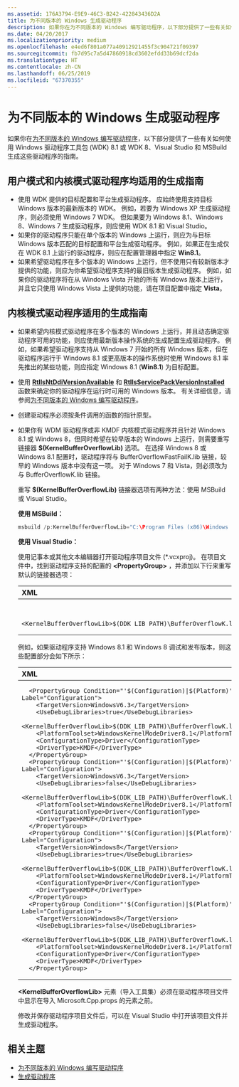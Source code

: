```yaml
---
ms.assetid: 176A3794-E9E9-46C3-B242-422843436D2A
title: 为不同版本的 Windows 生成驱动程序
description: 如果你在为不同版本的 Windows 编写驱动程序，以下部分提供了一些有关如何使用 Windows 驱动程序工具包 (WDK) 8.1 或 WDK 8、Visual Studio 和 MSBuild 生成这些驱动程序的指南。
ms.date: 04/20/2017
ms.localizationpriority: medium
ms.openlocfilehash: e4ed6f801a077a40912921455f3c904721f09397
ms.sourcegitcommit: fb7d95c7a5d47860918cd3602efdd33b69dcf2da
ms.translationtype: HT
ms.contentlocale: zh-CN
ms.lasthandoff: 06/25/2019
ms.locfileid: "67370355"
---
```

# <a name="building-drivers-for-different-versions-of-windows"></a>为不同版本的 Windows 生成驱动程序

如果你在[为不同版本的 Windows 编写驱动程序](https://docs.microsoft.com/windows-hardware/drivers/gettingstarted/platforms-and-driver-versions)，以下部分提供了一些有关如何使用 Windows 驱动程序工具包 (WDK) 8.1 或 WDK 8、Visual Studio 和 MSBuild 生成这些驱动程序的指南。

## <a name="span-idguidelines_that_apply_to_building_both_user-mode_and_kernel-mode_driversspanspan-idguidelines_that_apply_to_building_both_user-mode_and_kernel-mode_driversspanspan-idguidelines_that_apply_to_building_both_user-mode_and_kernel-mode_driversspanguidelines-that-apply-to-building-both-user-mode-and-kernel-mode-drivers"></a><span id="Guidelines_that_apply_to_building_both_user-mode_and_kernel-mode_drivers"></span><span id="guidelines_that_apply_to_building_both_user-mode_and_kernel-mode_drivers"></span><span id="GUIDELINES_THAT_APPLY_TO_BUILDING_BOTH_USER-MODE_AND_KERNEL-MODE_DRIVERS"></span>用户模式和内核模式驱动程序均适用的生成指南


-   使用 WDK 提供的目标配置和平台生成驱动程序。 应始终使用支持目标 Windows 版本的最新版本的 WDK。 例如，若要为 Windows XP 生成驱动程序，则必须使用 Windows 7 WDK。 但如果要为 Windows 8.1、Windows 8、Windows 7 生成驱动程序，则应使用 WDK 8.1 和 Visual Studio。
-   如果你的驱动程序只能在单个版本的 Windows 上运行，则应为与目标 Windows 版本匹配的目标配置和平台生成驱动程序。 例如，如果正在生成仅在 WDK 8.1 上运行的驱动程序，则应在配置管理器中指定 **Win8.1**。
-   如果希望驱动程序在多个版本的 Windows 上运行，但不使用只有较新版本才提供的功能，则应为你希望驱动程序支持的最旧版本生成驱动程序。 例如，如果你的驱动程序将在从 Windows Vista 开始的所有 Windows 版本上运行，并且它只使用 Windows Vista 上提供的功能，请在项目配置中指定 **Vista**。

## <a name="span-idguidelines_that_apply_to_building_kernel-mode_driversspanspan-idguidelines_that_apply_to_building_kernel-mode_driversspanspan-idguidelines_that_apply_to_building_kernel-mode_driversspanguidelines-that-apply-to-building-kernel-mode-drivers"></a><span id="Guidelines_that_apply_to_building_kernel-mode_drivers"></span><span id="guidelines_that_apply_to_building_kernel-mode_drivers"></span><span id="GUIDELINES_THAT_APPLY_TO_BUILDING_KERNEL-MODE_DRIVERS"></span>内核模式驱动程序适用的生成指南


-   如果希望内核模式驱动程序在多个版本的 Windows 上运行，并且动态确定驱动程序可用的功能，则应使用最新版本操作系统的生成配置生成驱动程序。 例如，如果希望驱动程序支持从 Windows 7 开始的所有 Windows 版本，但在驱动程序运行于 Windows 8.1 或更高版本的操作系统时使用 Windows 8.1 率先推出的某些功能，则应指定 Windows 8.1 (**Win8.1**) 为目标配置。

-   使用 [**RtlIsNtDdiVersionAvailable**](https://docs.microsoft.com/windows-hardware/drivers/ddi/content/wdm/nf-wdm-rtlisntddiversionavailable) 和 [**RtlIsServicePackVersionInstalled**](https://docs.microsoft.com/windows-hardware/drivers/ddi/content/wdm/nf-wdm-rtlisservicepackversioninstalled) 函数来确定你的驱动程序在运行时可用的 Windows 版本。 有关详细信息，请参阅[为不同版本的 Windows 编写驱动程序](https://docs.microsoft.com/windows-hardware/drivers/gettingstarted/platforms-and-driver-versions)。
-   创建驱动程序必须按条件调用的函数的指针原型。
-   如果你有 WDM 驱动程序或非 KMDF 内核模式驱动程序并且针对 Windows 8.1 或 Windows 8，但同时希望在较早版本的 Windows 上运行，则需要重写链接器 **$(KernelBufferOverflowLib)** 选项。 在选择 Windows 8 或 Windows 8.1 配置时，驱动程序将与 BufferOverflowFastFailK.lib 链接，较早的 Windows 版本中没有这一项。 对于 Windows 7 和 Vista，则必须改为与 BufferOverflowK.lib 链接。

    重写 **$(KernelBufferOverflowLib)** 链接器选项有两种方法：使用 MSBuild 或 Visual Studio。

    **使用 MSBuild：**

    ```cpp
    msbuild /p:KernelBufferOverflowLib="C:\Program Files (x86)\Windows Kits\8.1\Lib\win8\km\x64\BufferOverflowK.lib" /p:platform=x64 /p:Configuration="Win8 Release" myDriver.sln
    ```

    **使用 Visual Studio：**

    使用记事本或其他文本编辑器打开驱动程序项目文件 (\*.vcxproj)。 在项目文件中，找到驱动程序支持的配置的 **&lt;PropertyGroup&gt;** ，并添加以下行来重写默认的链接器选项：

    <span codelanguage="XML"></span>
    <table>
    <colgroup>
    <col width="100%" />
    </colgroup>
    <thead>
    <tr class="header">
    <th align="left">XML</th>
    </tr>
    </thead>
    <tbody>
    <tr class="odd">
    <td align="left"><pre><code> 
       &lt;KernelBufferOverflowLib&gt;$(DDK_LIB_PATH)\BufferOverflowK.lib&lt;/KernelBufferOverflowLib&gt;
    </code></pre></td>
    </tr>
    </tbody>
    </table>

    例如，如果驱动程序支持 Windows 8.1 和 Windows 8 调试和发布版本，则这些配置部分会如下所示：

    <span codelanguage="XML"></span>
    <table>
    <colgroup>
    <col width="100%" />
    </colgroup>
    <thead>
    <tr class="header">
    <th align="left">XML</th>
    </tr>
    </thead>
    <tbody>
    <tr class="odd">
    <td align="left"><pre><code>  &lt;PropertyGroup Condition="'$(Configuration)|$(Platform)'=='Win8.1 Debug|Win32'" Label="Configuration"&gt;
        &lt;TargetVersion&gt;WindowsV6.3&lt;/TargetVersion&gt;
        &lt;UseDebugLibraries&gt;true&lt;/UseDebugLibraries&gt;
        &lt;KernelBufferOverflowLib&gt;$(DDK_LIB_PATH)\BufferOverflowK.lib&lt;/KernelBufferOverflowLib&gt;
        &lt;PlatformToolset&gt;WindowsKernelModeDriver8.1&lt;/PlatformToolset&gt;
        &lt;ConfigurationType&gt;Driver&lt;/ConfigurationType&gt;
        &lt;DriverType&gt;KMDF&lt;/DriverType&gt;
      &lt;/PropertyGroup&gt;
      &lt;PropertyGroup Condition="'$(Configuration)|$(Platform)'=='Win8.1 Release|Win32'" Label="Configuration"&gt;
        &lt;TargetVersion&gt;WindowsV6.3&lt;/TargetVersion&gt;
        &lt;UseDebugLibraries&gt;false&lt;/UseDebugLibraries&gt;
        &lt;KernelBufferOverflowLib&gt;$(DDK_LIB_PATH)\BufferOverflowK.lib&lt;/KernelBufferOverflowLib&gt;
        &lt;PlatformToolset&gt;WindowsKernelModeDriver8.1&lt;/PlatformToolset&gt;
        &lt;ConfigurationType&gt;Driver&lt;/ConfigurationType&gt;
        &lt;DriverType&gt;KMDF&lt;/DriverType&gt;
      &lt;/PropertyGroup&gt;
      &lt;PropertyGroup Condition="'$(Configuration)|$(Platform)'=='Win8 Debug|Win32'" Label="Configuration"&gt;
        &lt;TargetVersion&gt;Windows8&lt;/TargetVersion&gt;
        &lt;UseDebugLibraries&gt;true&lt;/UseDebugLibraries&gt;
        &lt;KernelBufferOverflowLib&gt;$(DDK_LIB_PATH)\BufferOverflowK.lib&lt;/KernelBufferOverflowLib&gt;
        &lt;PlatformToolset&gt;WindowsKernelModeDriver8.1&lt;/PlatformToolset&gt;
        &lt;ConfigurationType&gt;Driver&lt;/ConfigurationType&gt;
        &lt;DriverType&gt;KMDF&lt;/DriverType&gt;
      &lt;/PropertyGroup&gt;
      &lt;PropertyGroup Condition="'$(Configuration)|$(Platform)'=='Win8 Release|Win32'" Label="Configuration"&gt;
        &lt;TargetVersion&gt;Windows8&lt;/TargetVersion&gt;
        &lt;UseDebugLibraries&gt;false&lt;/UseDebugLibraries&gt;
        &lt;KernelBufferOverflowLib&gt;$(DDK_LIB_PATH)\BufferOverflowK.lib&lt;/KernelBufferOverflowLib&gt;
        &lt;PlatformToolset&gt;WindowsKernelModeDriver8.1&lt;/PlatformToolset&gt;
        &lt;ConfigurationType&gt;Driver&lt;/ConfigurationType&gt;
        &lt;DriverType&gt;KMDF&lt;/DriverType&gt;
      &lt;/PropertyGroup&gt;</code></pre></td>
    </tr>
    </tbody>
    </table>

    **&lt;KernelBufferOverflowLib&gt;** 元素（导入工具集）必须在驱动程序项目文件中显示在导入 Microsoft.Cpp.props 的元素之前。

    修改并保存驱动程序项目文件后，可以在 Visual Studio 中打开该项目文件并生成驱动程序。

## <span id="how_to_customize_target_configuration"></span><span id="HOW_TO_CUSTOMIZE_TARGET_CONFIGURATION"></span>


## <a name="span-idrelated_topicsspanrelated-topics"></a><span id="related_topics"></span>相关主题


* [为不同版本的 Windows 编写驱动程序](https://docs.microsoft.com/windows-hardware/drivers/gettingstarted/platforms-and-driver-versions)
* [生成驱动程序](building-a-driver.md)
 

 






